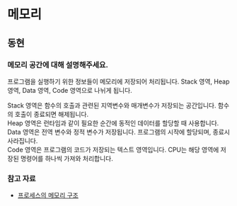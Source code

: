 # 메모리

## 동현

### 메모리 공간에 대해 설명해주세요.

프로그램을 실행하기 위한 정보들이 메모리에 저장되어 처리됩니다. Stack 영역, Heap 영역, Data 영역, Code 영역으로 나뉘게 됩니다.

Stack 영역은 함수의 호출과 관련된 지역변수와 매개변수가 저장되는 공간입니다. 함수의 호출이 종료되면 해제됩니다.  
Heap 영역은 런타임과 같이 필요한 순간에 동적인 데이터를 할당할 때 사용합니다.  
Data 영역은 전역 변수와 정적 변수가 저장됩니다. 프로그램의 시작에 할당되며, 종료시 사라집니다.  
Code 영역은 프로그램의 코드가 저장되는 텍스트 영역입니다. CPU는 해당 영역에 저장된 명령어를 하나씩 가져와 처리합니다.

### 참고 자료

- [프로세스의 메모리 구조](https://zangzangs.tistory.com/107)